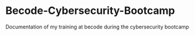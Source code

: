 # Becode-Cybersecurity-Bootcamp
Documentation of my training at becode during the cybersecurity bootcamp
